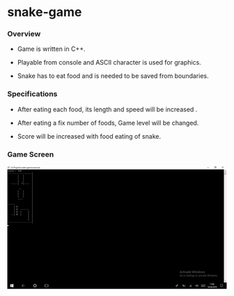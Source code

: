 # snake-game

### Overview

- Game is written in C++.

- Playable from console and ASCII character is used for graphics.

- Snake has to eat food and is needed to be saved from boundaries.

### Specifications

- After eating each food, its length and speed will be increased .

- After eating a fix number of foods, Game level will be changed.

- Score will be increased with food eating of snake.

### Game Screen

![](https://github.com/009shanshukla/snake-game/blob/master/game.png)


 
